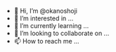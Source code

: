 - 👋 Hi, I’m @okanoshoji
- 👀 I’m interested in ...
- 🌱 I’m currently learning ...
- 💞️ I’m looking to collaborate on ...
- 📫 How to reach me ...

<!---
okanoshoji/okanoshoji is a ✨ special ✨ repository because its `README.md` (this file) appears on your GitHub profile.
You can click the Preview link to take a look at your changes.
--->
